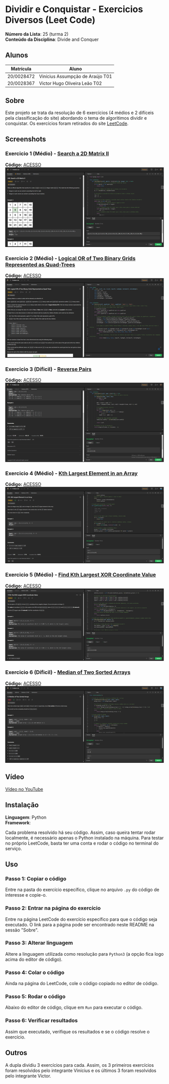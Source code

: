 # Dividir e Conquistar - Exercicios Diversos (Leet Code)

**Número da Lista**: 25 (turma 2)<br>
**Conteúdo da Disciplina**: Divide and Conquer<br>

## Alunos
|Matrícula | Aluno |
| -- | -- |
| 20/0028472  |  Vinícius Assumpção de Araújo T01 |
| 20/0028367  |  Victor Hugo Oliveira Leão T02 |

## Sobre 
Este projeto se trata da resolução de 6 exercícios (4 médios e 2 difíceis pela classificação do site) abordando o tema de algoritimos dividir e conquistar. Os exercícios foram retirados do site [LeetCode](https://leetcode.com).

## Screenshots

### Exercicio 1 (Médio) - [Search a 2D Matrix II](https://leetcode.com/problems/search-a-2d-matrix-ii/)
**Código:** [ACESSO](Search2DMatrix/Search2DMatrix.py)<br>
![Search a 2D Matrix II](assets/SearchMatrix.png)

### Exercicio 2 (Médio) - [Logical OR of Two Binary Grids Represented as Quad-Trees](https://leetcode.com/problems/logical-or-of-two-binary-grids-represented-as-quad-trees/)
**Código:** [ACESSO](LogicalQuad/Logical.py)<br>
![Logical OR of Two Binary Grids Represented as Quad-Trees](assets/Logical.png)

### Exercicio 3 (Díficil) - [Reverse Pairs](https://leetcode.com/problems/reverse-pairs/)
**Código:** [ACESSO](ReversePairs/Reverse.py)<br>
![Reverse Pairs](assets/Reverse.png)

### Exercicio 4 (Médio) - [Kth Largest Element in an Array](https://leetcode.com/problems/kth-largest-element-in-an-array/)
**Código:** [ACESSO](KthElement/KthElement.py)<br>
![Kth Largest Element in an Array](assets/kth-element-accepted.png)

### Exercicio 5 (Médio) - [Find Kth Largest XOR Coordinate Value](https://leetcode.com/problems/find-kth-largest-xor-coordinate-value/)
**Código:** [ACESSO](KthXOR/KthXOR.py)<br>
![Find Kth Largest XOR Coordinate Value](assets/kth-xor-value-accepted.png)

### Exercicio 6 (Díficil) - [Median of Two Sorted Arrays](https://leetcode.com/problems/median-of-two-sorted-arrays/)
**Código:** [ACESSO](MedianArrays/MedianArrays.py)<br>
![Median of Two Sorted Arrays](assets/median-accepted.png)

## Vídeo

[Vídeo no YouTube](https://www.youtube.com/watch?v=7PciLDdZGzM)

## Instalação 
**Linguagem**: Python<br>
**Framework**: <br>

Cada problema resolvido há seu código. Assim, caso queira tentar rodar localmente, é necessário apenas o Python instalado na máquina. Para testar no próprio LeetCode, basta ter uma conta e rodar o código no terminal do serviço.

## Uso 

### Passo 1: Copiar o código
Entre na pasta do exercício específico, clique no arquivo `.py` do código de interesse e copie-o.

### Passo 2: Entrar na página do exercício
Entre na página LeetCode do exercício específico para que o código seja executado. O link para a página pode ser encontrado neste README na sessão "Sobre".

### Passo 3: Alterar linguagem
Altere a linguagem utilizada como resolução para `Python3` (a opção fica logo acima do editor de código).

### Passo 4: Colar o código
Ainda na página do LeetCode, cole o código copiado no editor de código.

### Passo 5: Rodar o código
Abaixo do editor de código, clique em `Run` para executar o código.

### Passo 6: Verificar resultados
Assim que executado, verifique os resultados e se o código resolve o exercício.

## Outros

A dupla dividiu 3 exercícios para cada. Assim, os 3 primeiros exercícios foram resolvidos pelo integrante Vinícius e os últimos 3 foram resolvidos pelo integrante Victor.
